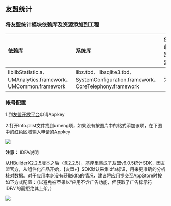 ## 友盟统计
### 将友盟统计模块依赖库及资源添加到工程

|依赖库|系统库|依赖资源|
|:--|:--|:--|
|liblibStatistic.a、UMAnalytics.framework、UMCommon.framework|libz.tbd、libsqlite3.tbd、SystemConfiguration.framework、CoreTelephony.framework|无|

### 帐号配置
1.到[友盟开放平台](http://www.umeng.com/analytics)申请Appkey

2.打开Info.plist文件找到umeng项，如果没有按图片中的格式添加该项，在下图中的红色区域输入申请的Appkey

![](https://img.cdn.aliyun.dcloud.net.cn/nativedocs/5SDKiOS/statistic/2117.png)

**注意：**
 IDFA说明

从HBuilderX2.2.5版本之后（含2.2.5），基座里集成了友盟v6.0.5统计SDK，因友盟官方，从组件化产品开始，【友盟+】SDK默认采集idfa标识，用来更准确的分析核对数据。对于应用本身没有获取idfa的情况，建议将应用提交至AppStore时按如下方式配置：（以避免被苹果以“应用不含广告功能，但获取了广告标示符IDFA”的而拒绝其上架。）

![](https://img.cdn.aliyun.dcloud.net.cn/nativedocs/5SDKiOS/statistic/40552.png)
